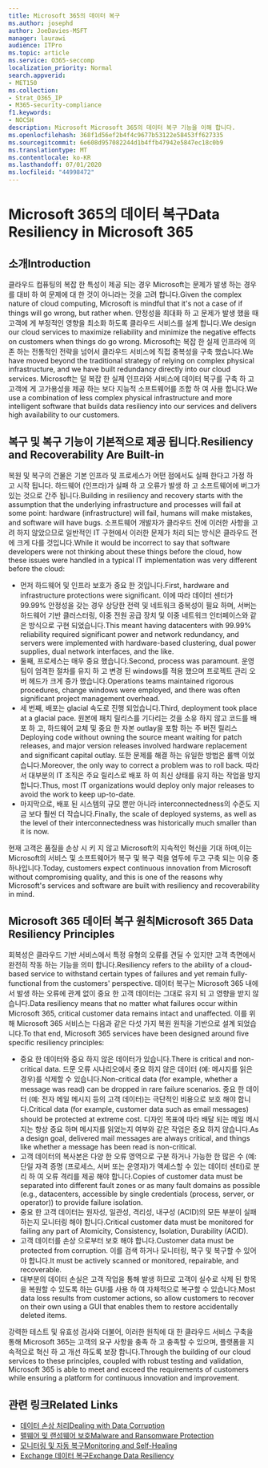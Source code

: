 ```yaml
---
title: Microsoft 365의 데이터 복구
ms.author: josephd
author: JoeDavies-MSFT
manager: laurawi
audience: ITPro
ms.topic: article
ms.service: O365-seccomp
localization_priority: Normal
search.appverid:
- MET150
ms.collection:
- Strat_O365_IP
- M365-security-compliance
f1.keywords:
- NOCSH
description: Microsoft Microsoft 365의 데이터 복구 기능을 이해 합니다.
ms.openlocfilehash: 368f1d56ef2b4f4c9677b53122e58453ff627335
ms.sourcegitcommit: 6e608d957082244d1b4ffb47942e5847ec18c0b9
ms.translationtype: MT
ms.contentlocale: ko-KR
ms.lasthandoff: 07/01/2020
ms.locfileid: "44998472"
---
```

# <a name="data-resiliency-in-microsoft-365"></a><span data-ttu-id="31401-103">Microsoft 365의 데이터 복구</span><span class="sxs-lookup"><span data-stu-id="31401-103">Data Resiliency in Microsoft 365</span></span>

## <a name="introduction"></a><span data-ttu-id="31401-104">소개</span><span class="sxs-lookup"><span data-stu-id="31401-104">Introduction</span></span>

<span data-ttu-id="31401-105">클라우드 컴퓨팅의 복잡 한 특성이 제공 되는 경우 Microsoft는 문제가 발생 하는 경우를 대비 하 여 문제에 대 한 것이 아니라는 것을 고려 합니다.</span><span class="sxs-lookup"><span data-stu-id="31401-105">Given the complex nature of cloud computing, Microsoft is mindful that it's not a case of if things will go wrong, but rather when.</span></span> <span data-ttu-id="31401-106">안정성을 최대화 하 고 문제가 발생 했을 때 고객에 게 부정적인 영향을 최소화 하도록 클라우드 서비스를 설계 합니다.</span><span class="sxs-lookup"><span data-stu-id="31401-106">We design our cloud services to maximize reliability and minimize the negative effects on customers when things do go wrong.</span></span> <span data-ttu-id="31401-107">Microsoft는 복잡 한 실제 인프라에 의존 하는 전통적인 전략을 넘어서 클라우드 서비스에 직접 중복성을 구축 했습니다.</span><span class="sxs-lookup"><span data-stu-id="31401-107">We have moved beyond the traditional strategy of relying on complex physical infrastructure, and we have built redundancy directly into our cloud services.</span></span> <span data-ttu-id="31401-108">Microsoft는 덜 복잡 한 실제 인프라와 서비스에 데이터 복구를 구축 하 고 고객에 게 고가용성을 제공 하는 보다 지능적 소프트웨어를 조합 하 여 사용 합니다.</span><span class="sxs-lookup"><span data-stu-id="31401-108">We use a combination of less complex physical infrastructure and more intelligent software that builds data resiliency into our services and delivers high availability to our customers.</span></span> 

## <a name="resiliency-and-recoverability-are-built-in"></a><span data-ttu-id="31401-109">복구 및 복구 기능이 기본적으로 제공 됩니다.</span><span class="sxs-lookup"><span data-stu-id="31401-109">Resiliency and Recoverability Are Built-in</span></span> 

<span data-ttu-id="31401-110">복원 및 복구의 건물은 기본 인프라 및 프로세스가 어떤 점에서도 실패 한다고 가정 하 고 시작 됩니다. 하드웨어 (인프라)가 실패 하 고 오류가 발생 하 고 소프트웨어에 버그가 있는 것으로 간주 됩니다.</span><span class="sxs-lookup"><span data-stu-id="31401-110">Building in resiliency and recovery starts with the assumption that the underlying infrastructure and processes will fail at some point: hardware (infrastructure) will fail, humans will make mistakes, and software will have bugs.</span></span> <span data-ttu-id="31401-111">소프트웨어 개발자가 클라우드 전에 이러한 사항을 고려 하지 않았으므로 일반적인 IT 구현에서 이러한 문제가 처리 되는 방식은 클라우드 전에 크게 다를 것입니다.</span><span class="sxs-lookup"><span data-stu-id="31401-111">While it would be incorrect to say that software developers were not thinking about these things before the cloud, how these issues were handled in a typical IT implementation was very different before the cloud:</span></span>

- <span data-ttu-id="31401-112">먼저 하드웨어 및 인프라 보호가 중요 한 것입니다.</span><span class="sxs-lookup"><span data-stu-id="31401-112">First, hardware and infrastructure protections were significant.</span></span> <span data-ttu-id="31401-113">이에 따라 데이터 센터가 99.99% 안정성을 갖는 경우 상당한 전력 및 네트워크 중복성이 필요 하며, 서버는 하드웨어 기반 클러스터링, 이중 전원 공급 장치 및 이중 네트워크 인터페이스와 같은 방식으로 구현 되었습니다.</span><span class="sxs-lookup"><span data-stu-id="31401-113">This meant having datacenters with 99.99% reliability required significant power and network redundancy, and servers were implemented with hardware-based clustering, dual power supplies, dual network interfaces, and the like.</span></span> 
- <span data-ttu-id="31401-114">둘째, 프로세스는 매우 중요 했습니다.</span><span class="sxs-lookup"><span data-stu-id="31401-114">Second, process was paramount.</span></span> <span data-ttu-id="31401-115">운영 팀이 엄격한 절차를 유지 하 고 변경 된 windows를 적용 했으며 프로젝트 관리 오버 헤드가 크게 증가 했습니다.</span><span class="sxs-lookup"><span data-stu-id="31401-115">Operations teams maintained rigorous procedures, change windows were employed, and there was often significant project management overhead.</span></span> 
- <span data-ttu-id="31401-116">세 번째, 배포는 glacial 속도로 진행 되었습니다.</span><span class="sxs-lookup"><span data-stu-id="31401-116">Third, deployment took place at a glacial pace.</span></span> <span data-ttu-id="31401-117">원본에 패치 릴리스를 기다리는 것을 소유 하지 않고 코드를 배포 하 고, 하드웨어 교체 및 중요 한 자본 outlay을 포함 하는 주 버전 릴리스</span><span class="sxs-lookup"><span data-stu-id="31401-117">Deploying code without owning the source meant waiting for patch releases, and major version releases involved hardware replacement and significant capital outlay.</span></span> <span data-ttu-id="31401-118">또한 문제를 해결 하는 유일한 방법은 롤백 이었습니다.</span><span class="sxs-lookup"><span data-stu-id="31401-118">Moreover, the only way to correct a problem was to roll back.</span></span> <span data-ttu-id="31401-119">따라서 대부분의 IT 조직은 주요 릴리스로 배포 하 여 최신 상태를 유지 하는 작업을 방지 합니다.</span><span class="sxs-lookup"><span data-stu-id="31401-119">Thus, most IT organizations would deploy only major releases to avoid the work to keep up-to-date.</span></span> 
- <span data-ttu-id="31401-120">마지막으로, 배포 된 시스템의 규모 뿐만 아니라 interconnectedness의 수준도 지금 보다 훨씬 더 작습니다.</span><span class="sxs-lookup"><span data-stu-id="31401-120">Finally, the scale of deployed systems, as well as the level of their interconnectedness was historically much smaller than it is now.</span></span> 

<span data-ttu-id="31401-121">현재 고객은 품질을 손상 시 키 지 않고 Microsoft의 지속적인 혁신을 기대 하며,이는 Microsoft의 서비스 및 소프트웨어가 복구 및 복구 력을 염두에 두고 구축 되는 이유 중 하나입니다.</span><span class="sxs-lookup"><span data-stu-id="31401-121">Today, customers expect continuous innovation from Microsoft without compromising quality, and this is one of the reasons why Microsoft's services and software are built with resiliency and recoverability in mind.</span></span> 

## <a name="microsoft-365-data-resiliency-principles"></a><span data-ttu-id="31401-122">Microsoft 365 데이터 복구 원칙</span><span class="sxs-lookup"><span data-stu-id="31401-122">Microsoft 365 Data Resiliency Principles</span></span>

<span data-ttu-id="31401-123">회복성은 클라우드 기반 서비스에서 특정 유형의 오류를 견딜 수 있지만 고객 측면에서 완전히 작동 하는 기능을 의미 합니다.</span><span class="sxs-lookup"><span data-stu-id="31401-123">Resiliency refers to the ability of a cloud-based service to withstand certain types of failures and yet remain fully-functional from the customers' perspective.</span></span> <span data-ttu-id="31401-124">데이터 복구는 Microsoft 365 내에서 발생 하는 오류에 관계 없이 중요 한 고객 데이터는 그대로 유지 되 고 영향을 받지 않습니다.</span><span class="sxs-lookup"><span data-stu-id="31401-124">Data resiliency means that no matter what failures occur within Microsoft 365, critical customer data remains intact and unaffected.</span></span> <span data-ttu-id="31401-125">이를 위해 Microsoft 365 서비스는 다음과 같은 다섯 가지 복원 원칙을 기반으로 설계 되었습니다.</span><span class="sxs-lookup"><span data-stu-id="31401-125">To that end, Microsoft 365 services have been designed around five specific resiliency principles:</span></span>

- <span data-ttu-id="31401-126">중요 한 데이터와 중요 하지 않은 데이터가 있습니다.</span><span class="sxs-lookup"><span data-stu-id="31401-126">There is critical and non-critical data.</span></span> <span data-ttu-id="31401-127">드문 오류 시나리오에서 중요 하지 않은 데이터 (예: 메시지를 읽은 경우)를 삭제할 수 있습니다.</span><span class="sxs-lookup"><span data-stu-id="31401-127">Non-critical data (for example, whether a message was read) can be dropped in rare failure scenarios.</span></span> <span data-ttu-id="31401-128">중요 한 데이터 (예: 전자 메일 메시지 등의 고객 데이터)는 극단적인 비용으로 보호 해야 합니다.</span><span class="sxs-lookup"><span data-stu-id="31401-128">Critical data (for example, customer data such as email messages) should be protected at extreme cost.</span></span> <span data-ttu-id="31401-129">디자인 목표에 따라 배달 되는 메일 메시지는 항상 중요 하며 메시지를 읽었는지 여부와 같은 작업은 중요 하지 않습니다.</span><span class="sxs-lookup"><span data-stu-id="31401-129">As a design goal, delivered mail messages are always critical, and things like whether a message has been read is non-critical.</span></span> 
- <span data-ttu-id="31401-130">고객 데이터의 복사본은 다양 한 오류 영역으로 구분 하거나 가능한 한 많은 수 (예: 단일 자격 증명 (프로세스, 서버 또는 운영자)가 액세스할 수 있는 데이터 센터)로 분리 하 여 오류 격리를 제공 해야 합니다.</span><span class="sxs-lookup"><span data-stu-id="31401-130">Copies of customer data must be separated into different fault zones or as many fault domains as possible (e.g., datacenters, accessible by single credentials (process, server, or operator)) to provide failure isolation.</span></span> 
- <span data-ttu-id="31401-131">중요 한 고객 데이터는 원자성, 일관성, 격리성, 내구성 (ACID)의 모든 부분이 실패 하는지 모니터링 해야 합니다.</span><span class="sxs-lookup"><span data-stu-id="31401-131">Critical customer data must be monitored for failing any part of Atomicity, Consistency, Isolation, Durability (ACID).</span></span> 
- <span data-ttu-id="31401-132">고객 데이터를 손상 으로부터 보호 해야 합니다.</span><span class="sxs-lookup"><span data-stu-id="31401-132">Customer data must be protected from corruption.</span></span> <span data-ttu-id="31401-133">이를 검색 하거나 모니터링, 복구 및 복구할 수 있어야 합니다.</span><span class="sxs-lookup"><span data-stu-id="31401-133">It must be actively scanned or monitored, repairable, and recoverable.</span></span> 
- <span data-ttu-id="31401-134">대부분의 데이터 손실은 고객 작업을 통해 발생 하므로 고객이 실수로 삭제 된 항목을 복원할 수 있도록 하는 GUI를 사용 하 여 자체적으로 복구할 수 있습니다.</span><span class="sxs-lookup"><span data-stu-id="31401-134">Most data loss results from customer actions, so allow customers to recover on their own using a GUI that enables them to restore accidentally deleted items.</span></span> 
 
<span data-ttu-id="31401-135">강력한 테스트 및 유효성 검사와 더불어, 이러한 원칙에 대 한 클라우드 서비스 구축을 통해 Microsoft 365는 고객의 요구 사항을 충족 하 고 충족할 수 있으며, 플랫폼을 지속적으로 혁신 하 고 개선 하도록 보장 합니다.</span><span class="sxs-lookup"><span data-stu-id="31401-135">Through the building of our cloud services to these principles, coupled with robust testing and validation, Microsoft 365 is able to meet and exceed the requirements of customers while ensuring a platform for continuous innovation and improvement.</span></span> 

## <a name="related-links"></a><span data-ttu-id="31401-136">관련 링크</span><span class="sxs-lookup"><span data-stu-id="31401-136">Related Links</span></span>

- [<span data-ttu-id="31401-137">데이터 손상 처리</span><span class="sxs-lookup"><span data-stu-id="31401-137">Dealing with Data Corruption</span></span>](office-365-dealing-with-data-corruption.md)
- [<span data-ttu-id="31401-138">맬웨어 및 랜섬웨어 보호</span><span class="sxs-lookup"><span data-stu-id="31401-138">Malware and Ransomware Protection</span></span>](office-365-malware-and-ransomware-protection.md)
- [<span data-ttu-id="31401-139">모니터링 및 자동 복구</span><span class="sxs-lookup"><span data-stu-id="31401-139">Monitoring and Self-Healing</span></span>](office-365-monitoring-and-self-healing.md)
- [<span data-ttu-id="31401-140">Exchange 데이터 복구</span><span class="sxs-lookup"><span data-stu-id="31401-140">Exchange Data Resiliency</span></span>](office-365-exchange-data-resiliency.md)